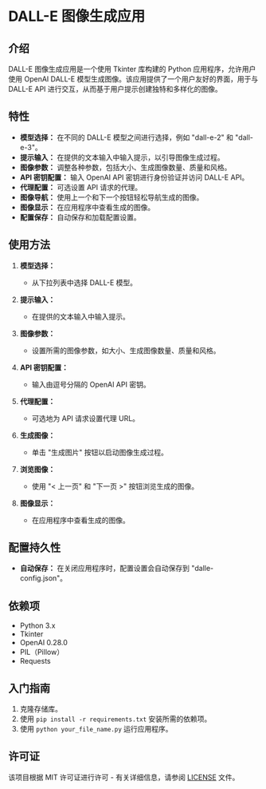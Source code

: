 # DALL-E 图像生成应用

## 介绍
DALL-E 图像生成应用是一个使用 Tkinter 库构建的 Python 应用程序，允许用户使用 OpenAI DALL-E 模型生成图像。该应用提供了一个用户友好的界面，用于与 DALL-E API 进行交互，从而基于用户提示创建独特和多样化的图像。

## 特性
- **模型选择：** 在不同的 DALL-E 模型之间进行选择，例如 "dall-e-2" 和 "dall-e-3"。
- **提示输入：** 在提供的文本输入中输入提示，以引导图像生成过程。
- **图像参数：** 调整各种参数，包括大小、生成图像数量、质量和风格。
- **API 密钥配置：** 输入 OpenAI API 密钥进行身份验证并访问 DALL-E API。
- **代理配置：** 可选设置 API 请求的代理。
- **图像导航：** 使用上一个和下一个按钮轻松导航生成的图像。
- **图像显示：** 在应用程序中查看生成的图像。
- **配置保存：** 自动保存和加载配置设置。

## 使用方法
1. **模型选择：**
   - 从下拉列表中选择 DALL-E 模型。

2. **提示输入：**
   - 在提供的文本输入中输入提示。

3. **图像参数：**
   - 设置所需的图像参数，如大小、生成图像数量、质量和风格。

4. **API 密钥配置：**
   - 输入由逗号分隔的 OpenAI API 密钥。

5. **代理配置：**
   - 可选地为 API 请求设置代理 URL。

6. **生成图像：**
   - 单击 "生成图片" 按钮以启动图像生成过程。

7. **浏览图像：**
   - 使用 "< 上一页" 和 "下一页 >" 按钮浏览生成的图像。

8. **图像显示：**
   - 在应用程序中查看生成的图像。

## 配置持久性
- **自动保存：** 在关闭应用程序时，配置设置会自动保存到 "dalle-config.json"。

## 依赖项
- Python 3.x
- Tkinter
- OpenAI 0.28.0
- PIL（Pillow）
- Requests

## 入门指南
1. 克隆存储库。
2. 使用 `pip install -r requirements.txt` 安装所需的依赖项。
3. 使用 `python your_file_name.py` 运行应用程序。

## 许可证
该项目根据 MIT 许可证进行许可 - 有关详细信息，请参阅 [LICENSE](LICENSE) 文件。
